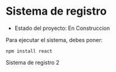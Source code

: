 <h1>Sistema de registro</h1>

- Estado del proyecto: En Construccion 

Para ejecutar el sistema, debes poner:

```npm install react```

Sistema de registro 2 
